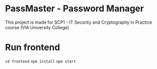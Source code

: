 # PassMaster - Password Manager
This project is made for SCP1 - IT Security and Cryptography in Practice course (VIA University College).

# Run frontend
`cd frontend`
`npm install`
`npm start`
